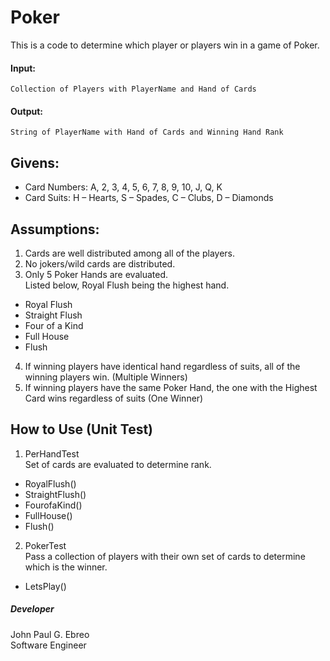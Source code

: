 # Poker

This is a code to determine which player or players win in a game of Poker.
 
#### Input:
    Collection of Players with PlayerName and Hand of Cards
#### Output:
    String of PlayerName with Hand of Cards and Winning Hand Rank

## Givens:
* Card Numbers: A, 2, 3, 4, 5, 6, 7, 8, 9, 10, J, Q, K
* Card Suits: H – Hearts, S – Spades, C – Clubs, D – Diamonds 
 
## Assumptions:
1. Cards are well distributed among all of the players.
2. No jokers/wild cards are distributed.
3. Only 5 Poker Hands are evaluated.\
 Listed below, Royal Flush being the highest hand.
* Royal Flush
* Straight Flush
* Four of a Kind
* Full House
* Flush
4. If winning players have identical hand regardless of suits, all of the winning players win. (Multiple Winners)
5. If winning players have the same Poker Hand, the one with the Highest Card wins regardless of suits (One Winner)

## How to Use (Unit Test)
1. PerHandTest\
Set of cards are evaluated to determine rank.
* RoyalFlush()
* StraightFlush()
* FourofaKind()
* FullHouse()
* Flush()
2. PokerTest\
Pass a collection of players with their own set of cards to determine which is the winner.
* LetsPlay()

 
##### Developer 
John Paul G. Ebreo\
Software Engineer
